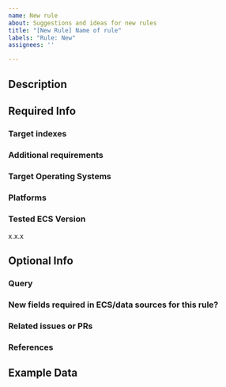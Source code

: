 ```yaml
---
name: New rule
about: Suggestions and ideas for new rules
title: "[New Rule] Name of rule"
labels: "Rule: New"
assignees: ''

---
```


<!-- Before submitting an issue to tune a rule, be sure to reference CONTRIBUTING.md --->

## Description
<!-- Provide a detailed description of the activity to be detected -->


## Required Info

### Target indexes
<!-- filebeat-*, logs-windows.*, etc. -->

### Additional requirements
<!-- sysmon, beats config modification, etc. -->

### Target Operating Systems
<!-- windows, linux, macOS, etc -->

### Platforms
<!-- okta, cloudtrail, etc -->

### Tested ECS Version
x.x.x


## Optional Info

### Query

### New fields required in ECS/data sources for this rule?

### Related issues or PRs

### References



## Example Data
<!-- Example JSON data from the actual detonated activity makes this process much quicker -->
